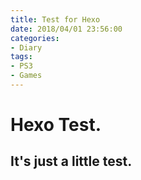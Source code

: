 ```yaml
---
title: Test for Hexo
date: 2018/04/01 23:56:00
categories:
- Diary
tags:
- PS3
- Games
---
```


# Hexo Test.

## It's just a little test.

